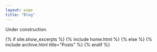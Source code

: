 ```yaml
---
layout: page
title: "Blog"
---
```


Under construction.


{% if site.show_excerpts %}
  {% include home.html %}
{% else %}
  {% include archive.html title="Posts" %}
{% endif %}

